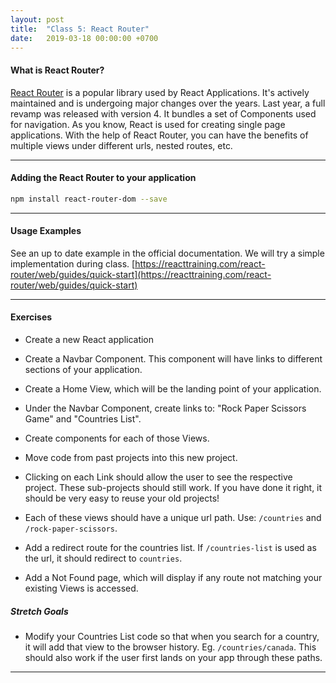 ```yaml
---
layout: post
title:  "Class 5: React Router"
date:   2019-03-18 00:00:00 +0700
---
```


#### What is React Router?

[React Router](https://reacttraining.com/react-router/) is a popular library used by React Applications. It's actively maintained and is undergoing major changes over the years. Last year, a full revamp was released with version 4.
It bundles a set of Components used for navigation. As you know, React is used for creating single page applications. With the help of React Router, you can have the benefits of multiple views under different urls, nested routes, etc.

---

#### Adding the React Router to your application

```bash
npm install react-router-dom --save
```

---

#### Usage Examples

See an up to date example in the official documentation. We will try a simple implementation during class. [https://reacttraining.com/react-router/web/guides/quick-start](https://reacttraining.com/react-router/web/guides/quick-start)

---

#### Exercises

- Create a new React application

- Create a Navbar Component. This component will have links to different sections of your application.

- Create a Home View, which will be the landing point of your application.

- Under the Navbar Component, create links to: "Rock Paper Scissors Game" and "Countries List".

- Create components for each of those Views.

- Move code from past projects into this new project.

- Clicking on each Link should allow the user to see the respective project. These sub-projects should still work. If you have done it right, it should be very easy to reuse your old projects!

- Each of these views should have a unique url path. Use: `/countries` and `/rock-paper-scissors`.

- Add a redirect route for the countries list. If `/countries-list` is used as the url,
it should redirect to `countries`.

- Add a Not Found page, which will display if any route not matching your existing Views is accessed.


##### Stretch Goals

- Modify your Countries List code so that when you search for a country, it will add
that view to the browser history. Eg. `/countries/canada`. This should also work if the user first lands on your app through these paths.

---
